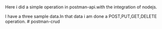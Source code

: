 Here i did a simple operation in postman-api.with the integration of nodejs.

I have a three sample data.In that data i am done a POST,PUT,GET,DELETE operation. #   p o s t m a n - c r u d  
 